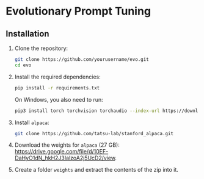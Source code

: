 # Evolutionary Prompt Tuning

## Installation

1. Clone the repository:
   ```bash
   git clone https://github.com/yourusername/evo.git
   cd evo
   ```

2. Install the required dependencies:
   ```bash
   pip install -r requirements.txt
   ```

   On Windows, you also need to run:
   ```bash
   pip3 install torch torchvision torchaudio --index-url https://download.pytorch.org/whl/cu124
   ```

3. Install `alpaca`:
   ```bash
   git clone https://github.com/tatsu-lab/stanford_alpaca.git
   ```

4. Download the weights for `alpaca` (27 GB): https://drive.google.com/file/d/10EF-DaHyO1dN_hkH2J3IalzoA2j5UcD2/view.

5. Create a folder `weights` and extract the contents of the zip into it.
